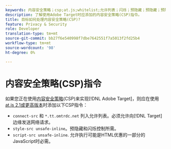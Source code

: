 ```yaml
---
keywords: 内容安全策略；csp;at.js;whitelist;允许列表；闪烁；预隐藏；预隐藏；预隐藏
description: 了解使用Adobe Target时应添加的内容安全策略(CSP)指令。
title: 目标如何处理内容安全策略(CSP)?
feature: Privacy & Security
role: Developer
translation-type: tm+mt
source-git-commit: bb27f6e540998f7dbe7642551f7a5013f2fd25b4
workflow-type: tm+mt
source-wordcount: '98'
ht-degree: 0%

---
```



# 内容安全策略(CSP)指令

如果您正在使用[内容安全策略](https://en.wikipedia.org/wiki/Content_Security_Policy)(CSP)来实现[!DNL Adobe Target]，则应在使用[at.js 2.1或更高版本](/help/c-implementing-target/c-implementing-target-for-client-side-web/target-atjs-versions.md)时添加以下CSP指令：

* `connect-src` 和 `*.tt.omtrdc.net` 列入允许列表。必须允许向[!DNL Target]边缘发送网络请求。
* `style-src unsafe-inline`。预隐藏和闪烁控制所需。
* `script-src unsafe-inline`.  允许执行可能是HTML优惠的一部分的JavaScript时必需。
